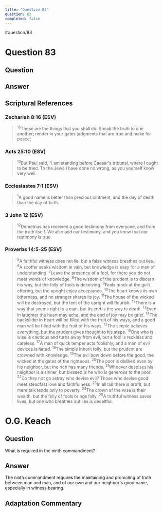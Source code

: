 ```yaml
---
title: "Question 83"
question: 83
completed: false
---
```

#question/83
# Question 83

## Question


## Answer


## Scriptural References
### Zechariah 8:16 (ESV)
> <sup>16</sup>These are the things that you shall do: Speak the truth to one another; render in your gates judgments that are true and make for peace;

### Acts 25:10 (ESV)
> <sup>10</sup>But Paul said, “I am standing before Caesar's tribunal, where I ought to be tried. To the Jews I have done no wrong, as you yourself know very well.

### Ecclesiastes 7:1 (ESV)
> <sup>1</sup>A good name is better than precious ointment, and the day of death than the day of birth.

### 3 John 12 (ESV)
> <sup>12</sup>Demetrius has received a good testimony from everyone, and from the truth itself. We also add our testimony, and you know that our testimony is true.

### Proverbs 14:5-25 (ESV)
> <sup>5</sup>A faithful witness does not lie, but a false witness breathes out lies.
> <sup>6</sup>A scoffer seeks wisdom in vain, but knowledge is easy for a man of understanding.
> <sup>7</sup>Leave the presence of a fool, for there you do not meet words of knowledge.
> <sup>8</sup>The wisdom of the prudent is to discern his way, but the folly of fools is deceiving.
> <sup>9</sup>Fools mock at the guilt offering, but the upright enjoy acceptance.
> <sup>10</sup>The heart knows its own bitterness, and no stranger shares its joy.
> <sup>11</sup>The house of the wicked will be destroyed, but the tent of the upright will flourish.
> <sup>12</sup>There is a way that seems right to a man, but its end is the way to death.
> <sup>13</sup>Even in laughter the heart may ache, and the end of joy may be grief.
> <sup>14</sup>The backslider in heart will be filled with the fruit of his ways, and a good man will be filled with the fruit of his ways.
> <sup>15</sup>The simple believes everything, but the prudent gives thought to his steps.
> <sup>16</sup>One who is wise is cautious and turns away from evil, but a fool is reckless and careless.
> <sup>17</sup>A man of quick temper acts foolishly, and a man of evil devices is hated.
> <sup>18</sup>The simple inherit folly, but the prudent are crowned with knowledge.
> <sup>19</sup>The evil bow down before the good, the wicked at the gates of the righteous.
> <sup>20</sup>The poor is disliked even by his neighbor, but the rich has many friends.
> <sup>21</sup>Whoever despises his neighbor is a sinner, but blessed is he who is generous to the poor.
> <sup>22</sup>Do they not go astray who devise evil? Those who devise good meet steadfast love and faithfulness.
> <sup>23</sup>In all toil there is profit, but mere talk tends only to poverty.
> <sup>24</sup>The crown of the wise is their wealth, but the folly of fools brings folly.
> <sup>25</sup>A truthful witness saves lives, but one who breathes out lies is deceitful.

# O.G. Keach
## Question
What is required in the ninth commandment?

## Answer
The ninth commandment requires the maintaining and promoting of truth between man and man, and of our own and our neighbor's good name, especially in witness bearing.

## Adaptation Commentary
